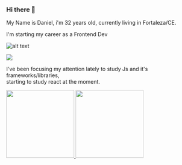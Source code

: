 ### Hi there 👋
My Name is Daniel, i'm 32 years old, currently living in Fortaleza/CE.

I'm starting my career as a Frontend Dev


![alt text](https://c.tenor.com/bCfpwMjfAi0AAAAC/cat-typing.gif "Cat Typing")


<img src="https://cdn.jsdelivr.net/gh/devicons/devicon/icons/bootstrap/bootstrap-original.svg" />
          

I've been focusing my attention lately to study Js and it's frameworks/libraries, <br>starting to study react at the moment.
<!--
**danmndes/danmndes** is a ✨ _special_ ✨ repository because its `README.md` (this file) appears on your GitHub profile.

Here are some ideas to get you started:

- 🔭 I’m currently working on ...
- 🌱 I’m currently learning ...
- 👯 I’m looking to collaborate on ...
- 🤔 I’m looking for help with ...
- 💬 Ask me about ...
- 📫 How to reach me: ...
- 😄 Pronouns: ...
- ⚡ Fun fact: ...
-->

<div>
<a href="https://github.com/seu-usuário-aqui">
<img height="180em" src="https://github-readme-stats.vercel.app/api/top-langs/?username=danmndes&layout=compact&langs_count=7&theme=dracula"/>
<img height="180em" src="https://github-readme-stats.vercel.app/api?username=danmndes&show_icons=true&theme=dracula&include_all_commits=true&count_private=true"/>
</div>
